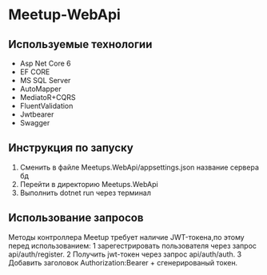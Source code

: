 # Meetup-WebApi #
## Используемые технологии ##
+ Asp Net Core 6
+ EF CORE
+ MS SQL Server
+ AutoMapper
+ MediatoR+CQRS
+ FluentValidation
+ Jwtbearer
+ Swagger

## Инструкция по запуску ##
1. Сменить в файле Meetups.WebApi/appsettings.json название сервера бд
2. Перейти в директорию Meetups.WebApi
3. Выполнить dotnet run через терминал


## Использование запросов ##
Методы контроллера Meetup требует наличие JWT-токена,по этому перед использованием:
1 зарегестрировать пользователя через запрос   api/auth/register.
2 Получить jwt-токен через запрос api/auth/auth.
3 Добавить заголовок Authorization:Bearer + сгенерированый токен.
